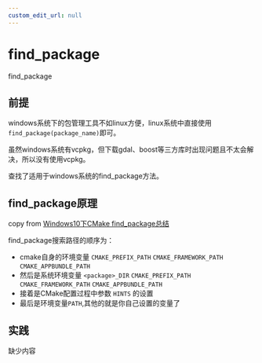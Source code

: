 ```yaml
---
custom_edit_url: null
---
```


# find_package

find_package

## 前提

windows系统下的包管理工具不如linux方便，linux系统中直接使用`find_package(package_name)`即可。

虽然windows系统有vcpkg，但下载gdal、boost等三方库时出现问题且不太会解决，所以没有使用vcpkg。

查找了适用于windows系统的find_package方法。

## find_package原理

copy from [Windows10下CMake find_package总结](https://blog.csdn.net/poolooloo/article/details/125614830)

find_package搜索路径的顺序为：

- cmake自身的环境变量 `CMAKE_PREFIX_PATH` `CMAKE_FRAMEWORK_PATH` `CMAKE_APPBUNDLE_PATH` 
- 然后是系统环境变量 `<package>_DIR` `CMAKE_PREFIX_PATH` `CMAKE_FRAMEWORK_PATH` `CMAKE_APPBUNDLE_PATH`
- 接着是CMake配置过程中参数 `HINTS` 的设置
- 最后是环境变量`PATH`,其他的就是你自己设置的变量了

## 实践

缺少内容
